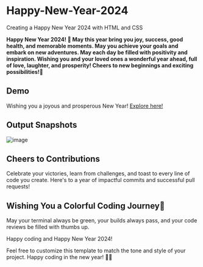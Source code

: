 # Happy-New-Year-2024
Creating a Happy New Year 2024 with HTML and CSS

**Happy New Year 2024! 🎉 May this year bring you joy, success, good health, and memorable moments. May you achieve your goals and embark on new adventures. May each day be filled with positivity and inspiration. Wishing you and your loved ones a wonderful year ahead, full of love, laughter, and prosperity! Cheers to new beginnings and exciting possibilities!🌟**

## Demo

Wishing you a joyous and prosperous New Year! [Explore here!](https://renuckam.github.io/Happy-New-Year-2024/)

## Output Snapshots

![image](https://github.com/RenuckaM/Happy-New-Year-2024/assets/147283564/0f0975c6-554a-48ce-9976-95ca9c9b5b84)

## Cheers to Contributions

Celebrate your victories, learn from challenges, and toast to every line of code you create. Here's to a year of impactful commits and successful pull requests!

## Wishing You a Colorful Coding Journey🌈

May your terminal always be green, your builds always pass, and your code reviews be filled with thumbs up.

Happy coding and Happy New Year 2024! 

Feel free to customize this template to match the tone and style of your project. Happy coding in the new year! 🚀✨
